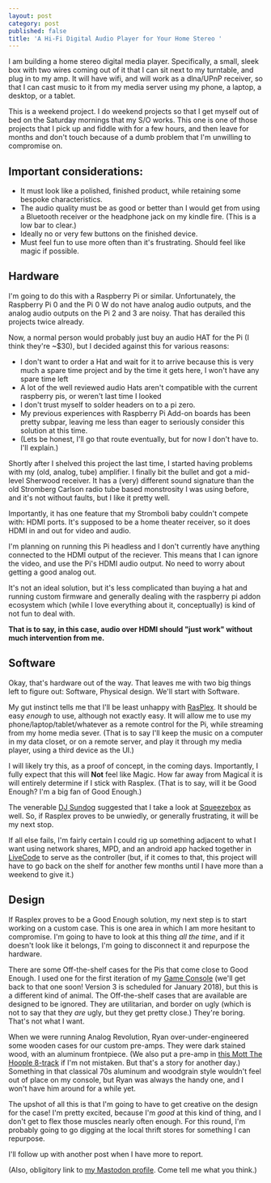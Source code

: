 ```yaml
---
layout: post
category: post
published: false
title: 'A Hi-Fi Digital Audio Player for Your Home Stereo '
---
```

I am building a home stereo digital media player. Specifically, a small, sleek box with two wires coming out of it that I can sit next to my turntable, and plug in to my amp. It will have wifi, and will work as a dlna/UPnP receiver, so that I can cast music to it from my media server using my phone, a laptop, a desktop, or a tablet.

This is a weekend project. I do weekend projects so that I get myself out of bed on the Saturday mornings that my S/O works. This one is one of those projects that I pick up and fiddle with for a few hours, and then leave for months and don't touch because of a dumb problem that I'm unwilling to compromise on.


## Important considerations: 

- It must look like a polished, finished product, while retaining some bespoke characteristics. 
- The audio quality must be as good or better than I would get from using a Bluetooth receiver or the headphone jack on my kindle fire. (This is a low bar to clear.) 
- Ideally no or very few buttons on the finished device. 
- Must feel fun to use more often than it's frustrating. Should feel like magic if possible.


## Hardware

I'm going to do this with a Raspberry Pi or similar. Unfortunately, the Raspberry Pi 0 and the Pi 0 W do not have analog audio outputs, and the analog audio outputs on the Pi 2 and 3 are noisy. That has derailed this projects twice already. 

Now, a normal person would probably just buy an audio HAT for the Pi (I think they're ~$30), but I decided against this for various reasons: 

- I don't want to order a Hat and wait for it to arrive because this is very much a spare time project and by the time it gets here, I won't have any spare time left
- A lot of the well reviewed audio Hats aren't compatible with the current raspberry pis, or weren't last time I looked 
- I don't trust myself to solder headers on to a pi zero.
- My previous experiences with Raspberry Pi Add-on boards has been pretty subpar, leaving me less than eager to seriously consider this solution at this time. 
- (Lets be honest, I'll go that route eventually, but for now I don't have to. I'll explain.) 

Shortly after I shelved this project the last time, I started having problems with my (old, analog, tube) amplifier. I finally bit the bullet and got a mid-level Sherwood receiver. It has a (very) different sound signature than the old Stromberg Carlson radio tube based monstrosity I was using before, and it's not without faults, but I like it pretty well. 

Importantly, it has one feature that my Stromboli baby couldn't compete with: HDMI ports. It's supposed to be a home theater receiver, so it does HDMI in and out for video and audio. 

I'm planning on running this Pi headless and I don't currently have anything connected to the HDMI output of the reciever. This means that I can ignore the video, and use the Pi's HDMI audio output. No need to worry about getting a good analog out. 

It's not an ideal solution, but it's less complicated than buying a hat and running custom firmware and generally dealing with the raspberry pi addon ecosystem which (while I love everything about it, conceptually) is kind of not fun to deal with. 

**That is to say, in this case, audio over HDMI should "just work" without much intervention from me.**

## Software

Okay, that's hardware out of the way. That leaves me with two big things left to figure out: Software, Physical design. We'll start with Software. 

My gut instinct tells me that I'll be least unhappy with [RasPlex](http://www.rasplex.com). It should be easy *enough* to use, although not exactly easy. It will allow me to use my phone/laptop/tablet/whatever as a remote control for the Pi, while streaming from my home media sever. (That is to say I'll keep the music on a computer in my data closet, or on a remote server, and play it through my media player, using a third device as the UI.) 

I will likely try this, as a proof of concept, in the coming days. Importantly, I fully expect that this will **Not** feel like Magic. How far away from Magical it is will entirely determine if I stick with Rasplex. (That is to say, will it be Good Enough? I'm a big fan of Good Enough.) 

The venerable [DJ Sundog](https://toot-lab.reclaim.technology/@djsundog) suggested that I take a look at [Squeezebox](https://opensource.com/article/17/5/squeeze-pi-audio) as well. So, if Rasplex proves to be unwiedly, or generally frustrating, it will be my next stop. 

If all else fails, I'm fairly certain I could rig up something adjacent to what I want using network shares, MPD, and an android app hacked together in [LiveCode](https://livecode.org/) to serve as the controller (but, if it comes to that, this project will have to go back on the shelf for another few months until I have more than a weekend to give it.) 

## Design 

If Rasplex proves to be a Good Enough solution, my next step is to start working on a custom case. This is one area in which I am more hesitant to compromise. I'm going to have to look at this thing *all the time*, and if it doesn't look like it belongs, I'm going to disconnect it and repurpose the hardware. 

There are some Off-the-shelf cases for the Pis that come close to Good Enough. I used one for the first iteration of my [Game Console](https://www.instagram.com/p/-7ImFwn8Ew/?taken-by=analogrevolution) (we'll get back to that one soon! Version 3 is scheduled for January 2018), but this is a different kind of animal. The Off-the-shelf cases that are available are designed to be ignored. They are utilitarian, and border on ugly (which is not to say that they *are* ugly, but they get pretty close.) They're boring. That's not what I want. 

When we were running Analog Revolution, Ryan over-under-engineered some wooden cases for our custom pre-amps. They were dark stained wood, with an aluminum frontpiece. (We also put a pre-amp in [this Mott The Hoople 8-track](https://www.instagram.com/p/nicl_dn8Cz/?taken-by=analogrevolution) if I'm not mistaken. But that's a story for another day.) Something in that classical 70s aluminum and woodgrain style wouldn't feel out of place on my console, but Ryan was always the handy one, and I won't have him around for a while yet. 

The upshot of all this is that I'm going to have to get creative on the design for the case! I'm pretty excited, because I'm *good* at this kind of thing, and I don't get to flex those muscles nearly often enough. For this round, I'm probably going to go digging at the local thrift stores for something I can repurpose. 

I'll follow up with another post when I have more to report. 

(Also, obligitory link to [my Mastodon profile](https://retro.social/@ajroach42). Come tell me what you think.) 

